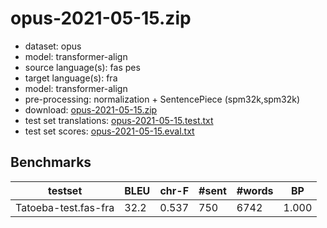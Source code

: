 # opus-2021-05-15.zip

* dataset: opus
* model: transformer-align
* source language(s): fas pes
* target language(s): fra
* model: transformer-align
* pre-processing: normalization + SentencePiece (spm32k,spm32k)
* download: [opus-2021-05-15.zip](https://object.pouta.csc.fi/Tatoeba-MT-models/fas-fra/opus-2021-05-15.zip)
* test set translations: [opus-2021-05-15.test.txt](https://object.pouta.csc.fi/Tatoeba-MT-models/fas-fra/opus-2021-05-15.test.txt)
* test set scores: [opus-2021-05-15.eval.txt](https://object.pouta.csc.fi/Tatoeba-MT-models/fas-fra/opus-2021-05-15.eval.txt)

## Benchmarks

| testset | BLEU  | chr-F | #sent | #words | BP |
|---------|-------|-------|-------|--------|----|
| Tatoeba-test.fas-fra 	| 32.2 	| 0.537 	| 750 	| 6742 	| 1.000 |

